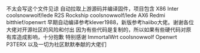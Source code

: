 不太会写这个文件见谅
自动拉取上游源码并编译固件，项目包含
X86 Inter     coolsnowwolf/lede
R2S Rockship  coolsnowwolf/lede
AX6 Redmi     bitthief/openwrt
早期自动编译参考klever1988，新版参考haiibo大佬。谢谢各位大佬对开源社区的风险和付出
因为有些代码是复制的，所以如果有些硬代码对原有库造成影响，十分抱歉
特别感谢 ImmortalWrt coolsnowwolf Openwrt P3TERX 以及一切为社区默默奉献的大佬们